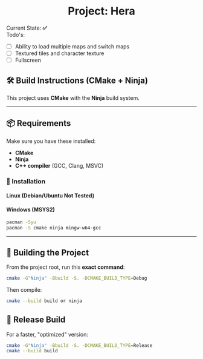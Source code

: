 <h1 align="center">Project: Hera</h1>

Current State: **✅**
<br>
Todo's:
- [ ] Ability to load multiple maps and switch maps
- [ ] Textured tiles and character texture
- [ ] Fullscreen

## 🛠️ Build Instructions (CMake + Ninja)

This project uses **CMake** with the **Ninja** build system.

---

## 📦 Requirements

Make sure you have these installed:

- **CMake**
- **Ninja**
- **C++ compiler** (GCC, Clang, MSVC)

### 🔧 Installation

#### Linux (Debian/Ubuntu Not Tested)

#### Windows (MSYS2)

```bash
pacman -Syu
pacman -S cmake ninja mingw-w64-gcc
```

---

## 🧱 Building the Project

From the project root, run this **exact command**:

```bash
cmake -G"Ninja" -Bbuild -S. -DCMAKE_BUILD_TYPE=Debug
```

Then compile:

```bash
cmake --build build or ninja
```


## 🚀 Release Build

For a faster, "optimized" version:
```bash
cmake -G"Ninja" -Bbuild -S. -DCMAKE_BUILD_TYPE=Release
cmake --build build
```
